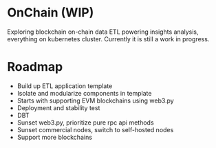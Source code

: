 # OnChain (WIP)
Exploring blockchain on-chain data ETL powering insights analysis, everything on kubernetes cluster. Currently it is still a work in progress.

# Roadmap
- Build up ETL application template
- Isolate and modularize components in template
- Starts with supporting EVM blockchains using web3.py
- Deployment and stability test
- DBT
- Sunset web3.py, prioritize pure rpc api methods
- Sunset commercial nodes, switch to self-hosted nodes
- Support more blockchains
